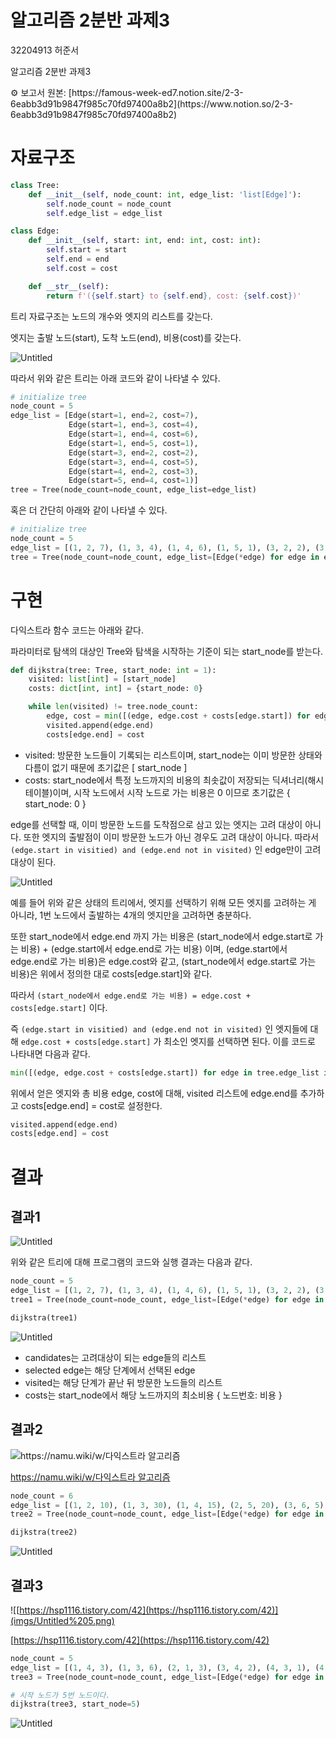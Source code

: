 # 알고리즘 2분반 과제3

32204913 허준서

알고리즘 2분반 과제3

<aside>
⚙ 보고서 원본: [https://famous-week-ed7.notion.site/2-3-6eabb3d91b9847f985c70fd97400a8b2](https://www.notion.so/2-3-6eabb3d91b9847f985c70fd97400a8b2)

</aside>  
  

# 자료구조

```python
class Tree:
    def __init__(self, node_count: int, edge_list: 'list[Edge]'):
        self.node_count = node_count
        self.edge_list = edge_list

class Edge:
    def __init__(self, start: int, end: int, cost: int):
        self.start = start
        self.end = end
        self.cost = cost

    def __str__(self):
        return f'({self.start} to {self.end}, cost: {self.cost})'
```

트리 자료구조는 노드의 개수와 엣지의 리스트를 갖는다.

엣지는 출발 노드(start), 도착 노드(end), 비용(cost)를 갖는다.

![Untitled](imgs/Untitled.png)

따라서 위와 같은 트리는 아래 코드와 같이 나타낼 수 있다.

```python
# initialize tree
node_count = 5
edge_list = [Edge(start=1, end=2, cost=7),
             Edge(start=1, end=3, cost=4),
             Edge(start=1, end=4, cost=6),
             Edge(start=1, end=5, cost=1), 
             Edge(start=3, end=2, cost=2), 
             Edge(start=3, end=4, cost=5), 
             Edge(start=4, end=2, cost=3), 
             Edge(start=5, end=4, cost=1)]
tree = Tree(node_count=node_count, edge_list=edge_list)
```

혹은 더 간단히 아래와 같이 나타낼 수 있다.

```python
# initialize tree
node_count = 5
edge_list = [(1, 2, 7), (1, 3, 4), (1, 4, 6), (1, 5, 1), (3, 2, 2), (3, 4, 5), (4, 2, 3), (5, 4, 1)]
tree = Tree(node_count=node_count, edge_list=[Edge(*edge) for edge in edge_list])
```

# 구현

다익스트라 함수 코드는 아래와 같다.

파라미터로 탐색의 대상인 Tree와 탐색을 시작하는 기준이 되는 start_node를 받는다.

```python
def dijkstra(tree: Tree, start_node: int = 1):
    visited: list[int] = [start_node]
    costs: dict[int, int] = {start_node: 0}

    while len(visited) != tree.node_count:
        edge, cost = min([(edge, edge.cost + costs[edge.start]) for edge in tree.edge_list if edge.start in visited and edge.end not in visited], key=lambda x: x[1])
        visited.append(edge.end)
        costs[edge.end] = cost
```

- visited: 방문한 노드들이 기록되는 리스트이며, start_node는 이미 방문한 상태와 다름이 없기 때문에 초기값은 [ start_node ]
- costs: start_node에서 특정 노드까지의 비용의 최솟값이 저장되는 딕셔너리(해시테이블)이며, 시작 노드에서 시작 노드로 가는 비용은 0 이므로 초기값은 { start_node: 0 }

edge를 선택할 때, 이미 방문한 노드를 도착점으로 삼고 있는 엣지는 고려 대상이 아니다. 또한 엣지의 출발점이 이미 방문한 노드가 아닌 경우도 고려 대상이 아니다. 따라서 `(edge.start in visitied) and (edge.end not in visited)` 인 edge만이 고려대상이 된다.

![Untitled](imgs/Untitled.png)

예를 들어 위와 같은 상태의 트리에서, 엣지를 선택하기 위해 모든 엣지를 고려하는 게 아니라, 1번 노드에서 출발하는 4개의 엣지만을 고려하면 충분하다.

또한 start_node에서 edge.end 까지 가는 비용은 (start_node에서 edge.start로 가는 비용) + (edge.start에서 edge.end로 가는 비용) 이며, (edge.start에서 edge.end로 가는 비용)은 edge.cost와 같고, (start_node에서 edge.start로 가는 비용)은 위에서 정의한 대로 costs[edge.start]와 같다.

따라서 `(start_node에서 edge.end로 가는 비용) = edge.cost + costs[edge.start]` 이다.

즉 `(edge.start in visitied) and (edge.end not in visited)` 인 엣지들에 대해 `edge.cost + costs[edge.start]` 가 최소인 엣지를 선택하면 된다. 이를 코드로 나타내면 다음과 같다.

```python
min([(edge, edge.cost + costs[edge.start]) for edge in tree.edge_list if edge.start in visited and edge.end not in visited], key=lambda x: x[1])
```

위에서 얻은 엣지와 총 비용 edge, cost에 대해, visited 리스트에 edge.end를 추가하고 costs[edge.end] = cost로 설정한다.

```python
visited.append(edge.end)
costs[edge.end] = cost
```

# 결과

## 결과1

![Untitled](imgs/Untitled%201.png)

위와 같은 트리에 대해 프로그램의 코드와 실행 결과는 다음과 같다.

```python
node_count = 5
edge_list = [(1, 2, 7), (1, 3, 4), (1, 4, 6), (1, 5, 1), (3, 2, 2), (3, 4, 5), (4, 2, 3), (5, 4, 1)]
tree1 = Tree(node_count=node_count, edge_list=[Edge(*edge) for edge in edge_list])

dijkstra(tree1)
```

![Untitled](imgs/Untitled%202.png)

- candidates는 고려대상이 되는 edge들의 리스트
- selected edge는 해당 단계에서 선택된 edge
- visited는 해당 단계가 끝난 뒤 방문한 노드들의 리스트
- costs는 start_node에서 해당 노드까지의 최소비용 { 노드번호: 비용 }

## 결과2

![[https://namu.wiki/w/다익스트라 알고리즘](https://namu.wiki/w/%EB%8B%A4%EC%9D%B5%EC%8A%A4%ED%8A%B8%EB%9D%BC%20%EC%95%8C%EA%B3%A0%EB%A6%AC%EC%A6%98)](imgs/Untitled%203.png)

[https://namu.wiki/w/다익스트라 알고리즘](https://namu.wiki/w/%EB%8B%A4%EC%9D%B5%EC%8A%A4%ED%8A%B8%EB%9D%BC%20%EC%95%8C%EA%B3%A0%EB%A6%AC%EC%A6%98)

```python
node_count = 6
edge_list = [(1, 2, 10), (1, 3, 30), (1, 4, 15), (2, 5, 20), (3, 6, 5), (4, 3, 5), (4, 6, 20), (5, 6, 20), (6, 4, 20)]
tree2 = Tree(node_count=node_count, edge_list=[Edge(*edge) for edge in edge_list])

dijkstra(tree2)
```

![Untitled](imgs/Untitled%204.png)

## 결과3

![[https://hsp1116.tistory.com/42](https://hsp1116.tistory.com/42)](imgs/Untitled%205.png)

[https://hsp1116.tistory.com/42](https://hsp1116.tistory.com/42)

```python
node_count = 5
edge_list = [(1, 4, 3), (1, 3, 6), (2, 1, 3), (3, 4, 2), (4, 3, 1), (4, 2, 1), (5, 2, 4), (5, 4, 2)]
tree3 = Tree(node_count=node_count, edge_list=[Edge(*edge) for edge in edge_list])

# 시작 노드가 5번 노드이다.
dijkstra(tree3, start_node=5)
```

![Untitled](imgs/Untitled%206.png)

